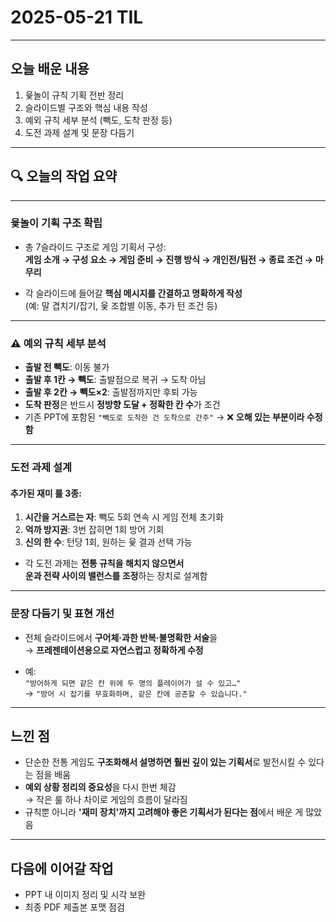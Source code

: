 # 2025-05-21 TIL

---

## 오늘 배운 내용

1. 윷놀이 규칙 기획 전반 정리
2. 슬라이드별 구조와 핵심 내용 작성
3. 예외 규칙 세부 분석 (빽도, 도착 판정 등)
4. 도전 과제 설계 및 문장 다듬기

---

## 🔍 오늘의 작업 요약

---

###  윷놀이 기획 구조 확립

- 총 7슬라이드 구조로 게임 기획서 구성:  
  **게임 소개 → 구성 요소 → 게임 준비 → 진행 방식 → 개인전/팀전 → 종료 조건 → 마무리**

- 각 슬라이드에 들어갈 **핵심 메시지를 간결하고 명확하게 작성**  
  (예: 말 겹치기/잡기, 윷 조합별 이동, 추가 턴 조건 등)

---

### ⚠️ 예외 규칙 세부 분석

- **출발 전 빽도**: 이동 불가  
- **출발 후 1칸 → 빽도**: 출발점으로 복귀 → 도착 아님  
- **출발 후 2칸 → 빽도×2**: 출발점까지만 후퇴 가능  
- **도착 판정**은 반드시 **정방향 도달 + 정확한 칸 수**가 조건  
- 기존 PPT에 포함된 `"빽도로 도착한 건 도착으로 간주"` → ❌ **오해 있는 부분이라 수정함**

---

###  도전 과제 설계

####  추가된 재미 룰 3종:
1. **시간을 거스르는 자**: 빽도 5회 연속 시 게임 전체 초기화  
2. **억까 방지권**: 3번 잡히면 1회 방어 기회  
3. **신의 한 수**: 턴당 1회, 원하는 윷 결과 선택 가능

- 각 도전 과제는 **전통 규칙을 해치지 않으면서**  
  **운과 전략 사이의 밸런스를 조정**하는 장치로 설계함

---

###  문장 다듬기 및 표현 개선

- 전체 슬라이드에서 **구어체·과한 반복·불명확한 서술**을  
  → **프레젠테이션용으로 자연스럽고 정확하게 수정**

- 예:  
  `"방어하게 되면 같은 칸 위에 두 명의 플레이어가 설 수 있고…"`  
  → `"방어 시 잡기를 무효화하며, 같은 칸에 공존할 수 있습니다."`

---

##  느낀 점

- 단순한 전통 게임도 **구조화해서 설명하면 훨씬 깊이 있는 기획서**로 발전시킬 수 있다는 점을 배움  
- **예외 상황 정리의 중요성**을 다시 한번 체감  
  → 작은 룰 하나 차이로 게임의 흐름이 달라짐
- 규칙뿐 아니라 **'재미 장치'까지 고려해야 좋은 기획서가 된다는 점**에서 배운 게 많았음

---

##  다음에 이어갈 작업

- PPT 내 이미지 정리 및 시각 보완  
- 최종 PDF 제출본 포맷 점검  

